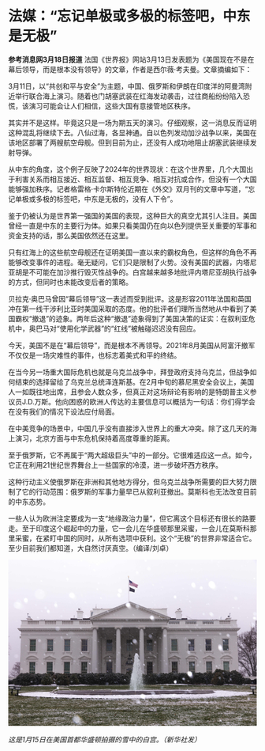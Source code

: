 # ​法媒：“忘记单极或多极的标签吧，中东是无极”

**参考消息网3月18日报道**
法国《世界报》网站3月13日发表题为《美国现在不是在幕后领导，而是根本没有领导》的文章，作者是西尔薇·考夫曼。文章摘编如下：

3月11日，以“共创和平与安全”为主题，中国、俄罗斯和伊朗在印度洋的阿曼湾附近举行联合海上演习。随着也门胡塞武装在红海发动袭击，过往商船纷纷陷入恐慌，该演习可能会让人们相信，这些大国有意接管地区秩序。

其实并不是这样。毕竟这只是一场为期五天的演习。仔细观察，这一消息反而证明这种混乱将继续下去。八仙过海，各显神通。自以色列发动加沙战争以来，美国在该地区部署了两艘航空母舰。但到目前为止，还没有人成功地阻止胡塞武装继续发射导弹。

从中东的角度，这个例子反映了2024年的世界现状：在这个世界里，几个大国出于利害关系而相互接近、相互监督、相互竞争、相互对抗或合作，但没有一个大国能够强加秩序。记者格雷格·卡尔斯特伦近期在《外交》双月刊的文章中写道，“忘记单极或多极的标签吧，中东是无极的，没有人下令”。

鉴于仍被认为是世界第一强国的美国的表现，这种巨大的真空尤其引人注目。美国曾经一直是中东的主要行为体。如果只看美国仍在向以色列提供至关重要的军事和资金支持的话，那么美国依然还在这里。

只有红海上的这些航空母舰还在证明美国一直以来的霸权角色，但这样的角色不再能够改变事件的进程。毫无疑问，它们只是限制了火势。没有美国的武器，内塔尼亚胡是不可能在加沙推行毁灭性战争的。白宫越来越多地批评内塔尼亚胡执行战争的方式，但同时也未能改变后者的策略。

贝拉克·奥巴马曾因“幕后领导”这一表述而受到批评。这是形容2011年法国和英国冲在第一线干涉利比亚时美国采取的态度。他的批评者们理所当然地从中看到了美国霸权“撤退”的迹象。两年后这种“撤退”迹象得到了美国决策的证实：在叙利亚危机中，奥巴马对“使用化学武器”的“红线”被触碰迟迟没有回应。

今天，美国不是在“幕后领导”，而是根本不再领导。2021年8月美国从阿富汗撤军不仅仅是一场灾难性的事件，也标志着美式和平的终结。

在当今另一场重大国际危机也就是乌克兰战争中，拜登政府支持乌克兰，但战争如何结束的选择留给了乌克兰总统泽连斯基。在2月中旬的慕尼黑安全会议上，美国人一如既往地出席，且参会人数众多，但真正对这场辩论有影响的是特朗普主义参议员J.D.万斯。他向困惑的欧洲人传达的主要信息可以概括为一句话：你们得学会在没有我们的情况下设法应付局面。

在中美竞争的场景中，中国几乎没有直接涉入世界上的重大冲突。除了这几天的海上演习，北京方面与中东危机保持着高度尊重的距离。

至于俄罗斯，它不再属于“两大超级巨头”中的一部分。它很难适应这一点。如今，它正在利用21世纪世界舞台上一些国家的冷漠，进一步破坏西方秩序。

这种行动主义使俄罗斯在非洲和其他地方得分，但乌克兰战争所需要的巨大努力限制了它的行动范围：俄罗斯的军事力量早已从叙利亚撤出。莫斯科也无法改变目前的中东态势。

一些人认为欧洲注定要成为一支“地缘政治力量”，但它离这个目标还有很长的路要走。至于印度这个崛起中的力量，它一会儿在华盛顿那里采蜜，一会儿在莫斯科那里采蜜，在紧盯中国的同时，从所有选项中获利。这个“无极”的世界非常适合它。至少目前我们都知道，大自然讨厌真空。（编译/刘卓）

![abcaf08980de8ba494da709ebcbf800b.jpg](https://raw.githubusercontent.com/qqhsx/qqnews_image/main/2024/03/18/​法媒：“忘记单极或多极的标签吧，中东是无极”/abcaf08980de8ba494da709ebcbf800b.jpg)

_这是1月15日在美国首都华盛顿拍摄的雪中的白宫。（新华社发）_

